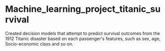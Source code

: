 # Machine_learning_project_titanic_survival
Created decision models that attempt to predict survival outcomes from the 1912 Titanic disaster based on each passenger's features, such as sex, age, Socio-economic class and so on.

